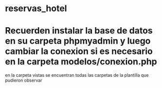﻿# reservas_hotel
# Recuerden instalar la base de datos en su carpeta phpmyadmin y luego cambiar la conexion si es necesario en la carpeta modelos/conexion.php

en la carpeta vistas se encuentran todas las carpetas de la plantilla que pudieron observar
